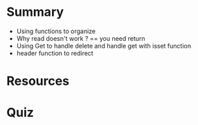 
# Summary
 * Using functions to organize
 * Why read doesn't work ? == you need return
 * Using Get to handle delete and handle get with isset function
 * header function to redirect

# Resources


# Quiz
